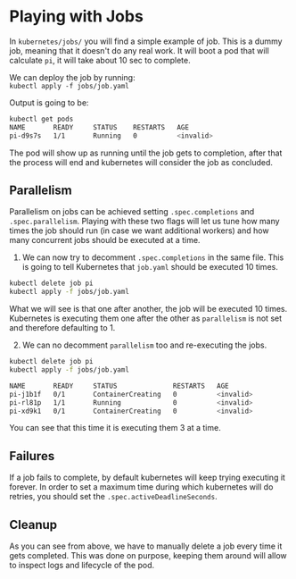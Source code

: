 # Playing with Jobs

In `kubernetes/jobs/` you will find a simple example of job. This is a dummy job, meaning that it doesn't do any real work. It will boot a pod that will calculate `pi`, it will take about 10 sec to complete.

We can deploy the job by running:  
`kubectl apply -f jobs/job.yaml`

Output is going to be:

```bash
kubectl get pods
NAME       READY     STATUS    RESTARTS   AGE
pi-d9s7s   1/1       Running   0          <invalid>
```

The pod will show up as running until the job gets to completion, after that the process will end and kubernetes will consider the job as concluded.

## Parallelism

Parallelism on jobs can be achieved setting `.spec.completions` and `.spec.parallelism`. Playing with these two flags will let us tune how many times the job should run (in case we want additional workers) and how many concurrent jobs should be executed at a time.

1. We can now try to decomment `.spec.completions` in the same file. This is going to tell Kubernetes that `job.yaml` should be executed 10 times.

```bash
kubectl delete job pi
kubectl apply -f jobs/job.yaml
```

What we will see is that one after another, the job will be executed 10 times. Kubernetes is executing them one after the other as `parallelism` is not set and therefore defaulting to 1.

2. We can no decomment `parallelism` too and re-executing the jobs.

```bash
kubectl delete job pi
kubectl apply -f jobs/job.yaml

NAME       READY     STATUS              RESTARTS   AGE
pi-j1b1f   0/1       ContainerCreating   0          <invalid>
pi-rl81p   1/1       Running             0          <invalid>
pi-xd9k1   0/1       ContainerCreating   0          <invalid>
```

You can see that this time it is executing them 3 at a time.

## Failures

If a job fails to complete, by default kubernetes will keep trying executing it forever. In order to set a maximum time during which kubernetes will do retries, you should set the `.spec.activeDeadlineSeconds`.

## Cleanup

As you can see from above, we have to manually delete a job every time it gets completed. This was done on purpose, keeping them around will allow to inspect logs and lifecycle of the pod.
